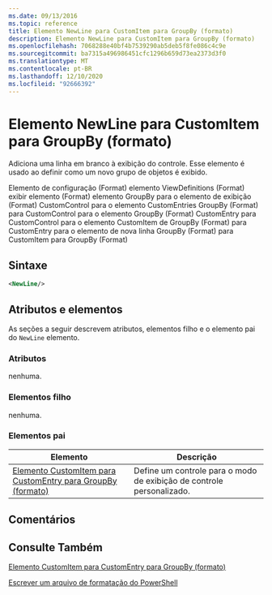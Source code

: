 ```yaml
---
ms.date: 09/13/2016
ms.topic: reference
title: Elemento NewLine para CustomItem para GroupBy (formato)
description: Elemento NewLine para CustomItem para GroupBy (formato)
ms.openlocfilehash: 7068288e40bf4b7539290ab5deb5f8fe086c4c9e
ms.sourcegitcommit: ba7315a496986451cfc1296b659d73ea2373d3f0
ms.translationtype: MT
ms.contentlocale: pt-BR
ms.lasthandoff: 12/10/2020
ms.locfileid: "92666392"
---
```

# <a name="newline-element-for-customitem-for-groupby-format"></a>Elemento NewLine para CustomItem para GroupBy (formato)

Adiciona uma linha em branco à exibição do controle. Esse elemento é usado ao definir como um novo grupo de objetos é exibido.

Elemento de configuração (Format) elemento ViewDefinitions (Format) exibir elemento (Format) elemento GroupBy para o elemento de exibição (Format) CustomControl para o elemento CustomEntries GroupBy (Format) para CustomControl para o elemento GroupBy (Format) CustomEntry para CustomControl para o elemento CustomItem de GroupBy (Format) para CustomEntry para o elemento de nova linha GroupBy (Format) para CustomItem para GroupBy (Format)

## <a name="syntax"></a>Sintaxe

```xml
<NewLine/>
```

## <a name="attributes-and-elements"></a>Atributos e elementos

As seções a seguir descrevem atributos, elementos filho e o elemento pai do `NewLine` elemento.

### <a name="attributes"></a>Atributos

nenhuma.

### <a name="child-elements"></a>Elementos filho

nenhuma.

### <a name="parent-elements"></a>Elementos pai

|Elemento|Descrição|
|-------------|-----------------|
|[Elemento CustomItem para CustomEntry para GroupBy (formato)](./customitem-element-for-customentry-for-groupby-format.md)|Define um controle para o modo de exibição de controle personalizado.|

## <a name="remarks"></a>Comentários

## <a name="see-also"></a>Consulte Também

[Elemento CustomItem para CustomEntry para GroupBy (formato)](./customitem-element-for-customentry-for-groupby-format.md)

[Escrever um arquivo de formatação do PowerShell](./writing-a-powershell-formatting-file.md)
